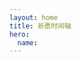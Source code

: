 ```yaml
---
layout: home
title: 祈愿时间轴
hero:
  name: 
---
```



<GenshinTimeline :WISH="WISH" :CHARACTER="CHARACTER" />

<script setup>

import { WISH } from "../.vitepress/components/genshin/wish";
import { CHARACTER } from "../.vitepress/components/genshin/characters";

import GenshinTimeline from "../.vitepress/components/genshin/Timeline.vue";
</script>
